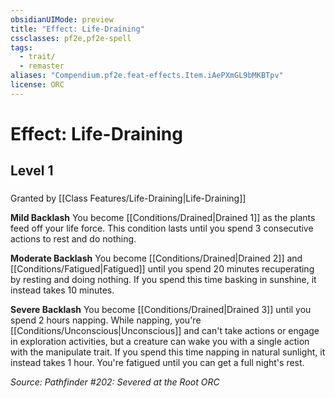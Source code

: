 ```yaml
---
obsidianUIMode: preview
title: "Effect: Life-Draining"
cssclasses: pf2e,pf2e-spell
tags:
  - trait/
  - remaster
aliases: "Compendium.pf2e.feat-effects.Item.iAePXmGL9bMKBTpv"
license: ORC
---
```

# Effect: Life-Draining
## Level 1
### 






Granted by [[Class Features/Life-Draining|Life-Draining]]

**Mild Backlash** You become [[Conditions/Drained|Drained 1]] as the plants feed off your life force. This condition lasts until you spend 3 consecutive actions to rest and do nothing.

**Moderate Backlash** You become [[Conditions/Drained|Drained 2]] and [[Conditions/Fatigued|Fatigued]] until you spend 20 minutes recuperating by resting and doing nothing. If you spend this time basking in sunshine, it instead takes 10 minutes.

**Severe Backlash** You become [[Conditions/Drained|Drained 3]] until you spend 2 hours napping. While napping, you're [[Conditions/Unconscious|Unconscious]] and can't take actions or engage in exploration activities, but a creature can wake you with a single action with the manipulate trait. If you spend this time napping in natural sunlight, it instead takes 1 hour. You're fatigued until you can get a full night's rest.

*Source: Pathfinder #202: Severed at the Root*
*ORC*